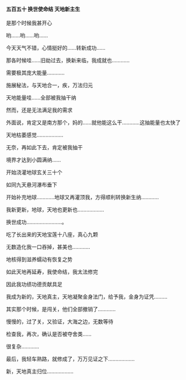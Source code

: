 #### 五百五十 换世使命结 天地新主生

是那个时候我甚开心


哟……哟……哟……

今天天气不错，心情挺好的……转新成功……

那各时候哇……旧劫过去，换新来临，我成就也…………


需要极其庞大能量…………

施展秘法，与天地合一，疾，万法归元

天地能量哇……全部被我抽干纳

然而，还是无法满足我的需求


外面说，肯定又是南方那个，妈的……就他能这么干…………这抽能量也太快了


天地枯萎感觉………………

无奈，再如此下去，肯定被我抽干

境界才达到小圆满纳……

开始浇灌地球玄关三十个

如同九天悬河瀑布垂下

开始补充地球…………地球又再灌顶我，方得顺利转换新生纳…………

我新更新，地球，天地也更新也………………

换世成功……………………。


吃了长出来的天地宝莲十八座，真心九颗

无数造化我一口吞掉，甚美也…………

地核得到滋养蠕动有恢复之势

如此天地再延寿，我使命结，我太法修完

因此我功绩功德贡献具足

我成为新的，天地真主，天地凝聚金身法门，给予我，金身为证凭………


其实那个时候，是闯关，他们全部撤销了…………


慢慢的，过了关，又验证，大海之边，无数等待

检查我，再次，确认是否被夺舍类……

很复杂…………

最后，我轻车熟路，就修成了，万万见证之下………………


新，天地真主归位………………

